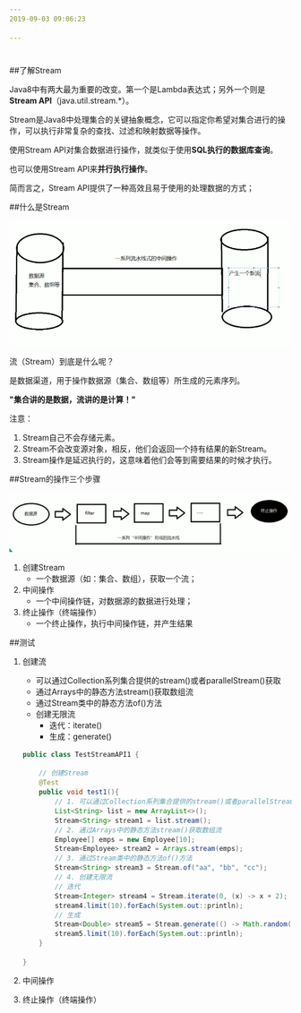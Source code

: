 ```yaml
---
2019-09-03 09:06:23

---
```


#

##了解Stream

Java8中有两大最为重要的改变。第一个是Lambda表达式；另外一个则是**Stream API**（java.util.stream.*）。

Stream是Java8中处理集合的关键抽象概念，它可以指定你希望对集合进行的操作，可以执行非常复杂的查找、过滤和映射数据等操作。

使用Stream API对集合数据进行操作，就类似于使用**SQL执行的数据库查询**。

也可以使用Stream API来**并行执行操作**。

简而言之，Stream API提供了一种高效且易于使用的处理数据的方式；



##什么是Stream

![1567473096873](assets/1567473096873.png)

流（Stream）到底是什么呢？

是数据渠道，用于操作数据源（集合、数组等）所生成的元素序列。

**"集合讲的是数据，流讲的是计算！"**

注意：

1. Stream自己不会存储元素。
2. Stream不会改变源对象，相反，他们会返回一个持有结果的新Stream。
3. Stream操作是延迟执行的，这意味着他们会等到需要结果的时候才执行。



##Stream的操作三个步骤

![1567473367425](assets/1567473367425.png)

1. 创建Stream
   - 一个数据源（如：集合、数组），获取一个流；
2. 中间操作
   - 一个中间操作链，对数据源的数据进行处理；
3. 终止操作（终端操作）
   - 一个终止操作，执行中间操作链，并产生结果



##测试

1. 创建流

   - 可以通过Collection系列集合提供的stream()或者parallelStream()获取
   - 通过Arrays中的静态方法stream()获取数组流
   - 通过Stream类中的静态方法of()方法
   - 创建无限流
     - 迭代：iterate()
     - 生成：generate()

   ```java
   public class TestStreamAPI1 {
   
       // 创建Stream
       @Test
       public void test1(){
           // 1. 可以通过Collection系列集合提供的stream()或者parallelStream()获取
           List<String> list = new ArrayList<>();
           Stream<String> stream1 = list.stream();
           // 2. 通过Arrays中的静态方法stream()获取数组流
           Employee[] emps = new Employee[10];
           Stream<Employee> stream2 = Arrays.stream(emps);
           // 3. 通过Stream类中的静态方法of()方法
           Stream<String> stream3 = Stream.of("aa", "bb", "cc");
           // 4. 创建无限流
           // 迭代
           Stream<Integer> stream4 = Stream.iterate(0, (x) -> x + 2);
           stream4.limit(10).forEach(System.out::println);
           // 生成
           Stream<Double> stream5 = Stream.generate(() -> Math.random());
           stream5.limit(10).forEach(System.out::println);
       }
   
   }
   ```

2. 中间操作

3. 终止操作（终端操作）